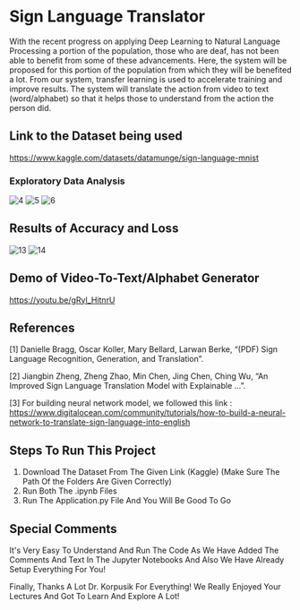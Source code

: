 # Sign Language Translator

With the recent progress on applying Deep Learning to Natural Language Processing a portion of the population, those who are deaf, has not been able to benefit from some of these advancements. Here, the system will be proposed for this portion of the population from which they will be benefited a lot. From our system, transfer learning is used to accelerate training and improve results. The system will translate the action from video to text (word/alphabet) so that it helps those to understand from the action the person did.

## Link to the Dataset being used

<https://www.kaggle.com/datasets/datamunge/sign-language-mnist>

### Exploratory Data Analysis

![4](https://user-images.githubusercontent.com/66385142/162827016-09a2ed5b-1d4a-440b-8569-7bc1a94a8cbc.PNG)
![5](https://user-images.githubusercontent.com/66385142/162827083-97504b06-94fd-4735-9fc9-33ddf58f0366.PNG)
![6](https://user-images.githubusercontent.com/66385142/162827384-60af804c-e646-483f-b245-7e058da1ca26.PNG)

## Results of Accuracy and Loss

![13](https://user-images.githubusercontent.com/66385142/162827700-e4b0739f-f4e3-4437-b842-e55faaa9cf1b.PNG)
![14](https://user-images.githubusercontent.com/66385142/162827647-9a997f21-c45b-45e9-9eab-0e04c3f353d7.PNG)

## Demo of Video-To-Text/Alphabet Generator

<https://youtu.be/gRyl_HitnrU>

## References

[1] Danielle Bragg, Oscar Koller, Mary Bellard, Larwan Berke, “(PDF) Sign Language Recognition, Generation, and Translation”.

[2] Jiangbin Zheng, Zheng Zhao, Min Chen, Jing Chen, Ching Wu, “An Improved Sign Language Translation Model with Explainable ...”.

[3] For building neural network model, we followed this link :
<https://www.digitalocean.com/community/tutorials/how-to-build-a-neural-network-to-translate-sign-language-into-english>

## Steps To Run This Project
1) Download The Dataset From The Given Link (Kaggle) (Make Sure The Path Of the Folders Are Given Correctly)
2) Run Both The .ipynb Files
3) Run The Application.py File And You Will Be Good To Go

## Special Comments
It's Very Easy To Understand And Run The Code As We Have Added The Comments And Text In The Jupyter Notebooks And Also We Have Already Setup Everything For You! 

Finally, Thanks A Lot Dr. Korpusik For Everything! We Really Enjoyed Your Lectures And Got To Learn And Explore A Lot!
